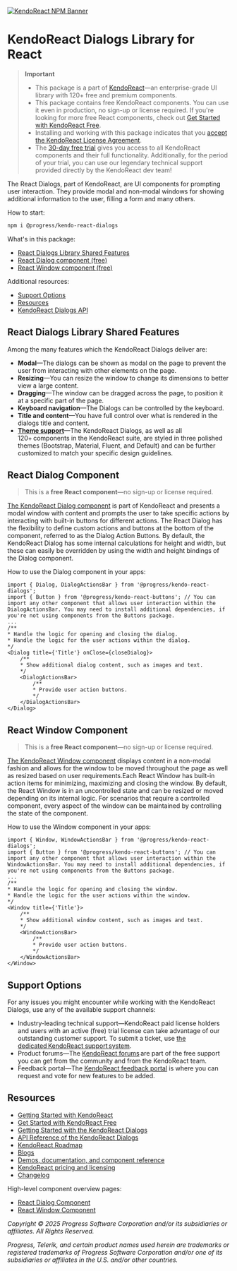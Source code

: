 [![KendoReact NPM Banner](https://raw.githubusercontent.com/telerik/kendo-react/master/images/kendoreact-github-banner.png)](https://www.telerik.com/kendo-react-ui/components/free?utm_medium=referral&utm_source=npm&utm_campaign=kendo-ui-react-trial-npm-dialogs&utm_content=banner)

# KendoReact Dialogs Library for React

> **Important**
>
> -   This package is а part of [KendoReact](https://www.telerik.com/kendo-react-ui?utm_medium=referral&utm_source=npm&utm_campaign=kendo-ui-react-trial-npm-dialogs)&mdash;an enterprise-grade UI library with 120+ free and premium components.
> -   This package contains free KendoReact components. You can use it even in production, no sign-up or license required. If you're looking for more free React components, check out [Get Started with KendoReact Free](https://www.telerik.com/kendo-react-ui/components/free).
> -   Installing and working with this package indicates that you [accept the KendoReact License Agreement](https://www.telerik.com/purchase/license-agreement/progress-kendoreact?utm_medium=referral&utm_source=npm&utm_campaign=kendo-ui-react-trial-npm-dialogs).
> -   The [30-day free trial](https://www.telerik.com/try/kendo-react-ui?utm_medium=referral&utm_source=npm&utm_campaign=kendo-ui-react-trial-npm-dialogs) gives you access to all KendoReact components and their full functionality. Additionally, for the period of your trial, you can use our legendary technical support provided directly by the KendoReact dev team!

The React Dialogs, part of KendoReact, are UI components for prompting user interaction. They provide modal and non-modal windows for showing additional information to the user, filling a form and many others.

How to start:

```sh
npm i @progress/kendo-react-dialogs
```

What's in this package:

-   [React Dialogs Library Shared Features](#react-dialogs-library-shared-features)
-   [React Dialog component (free)](#react-dialog-component)
-   [React Window component (free)](#react-window-component)

Additional resources:

-   [Support Options](#support-options)
-   [Resources](#resources)
-   [KendoReact Dialogs API](https://www.telerik.com/kendo-react-ui/components/dialogs/api)

## React Dialogs Library Shared Features

Among the many features which the KendoReact Dialogs deliver are:

-   **Modal**&mdash;The dialogs can be shown as modal on the page to prevent the user from interacting with other elements on the page.
-   **Resizing**&mdash;You can resize the window to change its dimensions to better view a large content.
-   **Dragging**&mdash;The window can be dragged across the page, to position it at a specific part of the page.
-   **Keyboard navigation**&mdash;The Dialogs can be controlled by the keyboard.
-   **Title and content**&mdash;You have full control over what is rendered in the dialogs title and content.
-   [**Theme support**](https://www.telerik.com/kendo-react-ui/components/styling/?utm_medium=referral&utm_source=npm&utm_campaign=kendo-ui-react-trial-npm-dialogs)&mdash;The KendoReact Dialogs, as well as all 120+ components in the KendoReact suite, are styled in three polished themes (Bootstrap, Material, Fluent, and Default) and can be further customized to match your specific design guidelines.

## React Dialog Component

> This is a **free React component**&mdash;no sign-up or license required.

[The KendoReact Dialog component](https://www.telerik.com/kendo-react-ui/components/dialogs/dialog/?utm_medium=referral&utm_source=npm&utm_campaign=kendo-ui-react-trial-npm-dialogs) is part of KendoReact and presents a modal window with content and prompts the user to take specific actions by interacting with built-in buttons for different actions. The React Dialog has the flexibility to define custom actions and buttons at the bottom of the component, referred to as the Dialog Action Buttons. By default, the KendoReact Dialog has some internal calculations for height and width, but these can easily be overridden by using the width and height bindings of the Dialog component.

How to use the Dialog component in your apps:

```tsx
import { Dialog, DialogActionsBar } from '@progress/kendo-react-dialogs';
import { Button } from '@progress/kendo-react-buttons'; // You can import any other component that allows user interaction within the DialogActionsBar. You may need to install additional dependencies, if you're not using components from the Buttons package.
...
/**
* Handle the logic for opening and closing the dialog.
* Handle the logic for the user actions within the dialog.
*/
<Dialog title={'Title'} onClose={closeDialog}>
    /**
    * Show additional dialog content, such as images and text.
    */
    <DialogActionsBar>
        /**
        * Provide user action buttons.
        */
    </DialogActionsBar>
</Dialog>
```

## React Window Component

> This is a **free React component**&mdash;no sign-up or license required.

[The KendoReact Window component](https://www.telerik.com/kendo-react-ui/components/dialogs/window/?utm_medium=referral&utm_source=npm&utm_campaign=kendo-ui-react-trial-npm-dialogs) displays content in a non-modal fashion and allows for the window to be moved throughout the page as well as resized based on user requirements.Each React Window has built-in action items for minimizing, maximizing and closing the window. By default, the React Window is in an uncontrolled state and can be resized or moved depending on its internal logic. For scenarios that require a controlled component, every aspect of the window can be maintained by controlling the state of the component.

How to use the Window component in your apps:

```tsx
import { Window, WindowActionsBar } from '@progress/kendo-react-dialogs';
import { Button } from '@progress/kendo-react-buttons'; // You can import any other component that allows user interaction within the WindowActionsBar. You may need to install additional dependencies, if you're not using components from the Buttons package.
...
/**
* Handle the logic for opening and closing the window.
* Handle the logic for the user actions within the window.
*/
<Window title={'Title'}>
    /**
    * Show additional window content, such as images and text.
    */
    <WindowActionsBar>
        /**
        * Provide user action buttons.
        */
    </WindowActionsBar>
</Window>
```

## Support Options

For any issues you might encounter while working with the KendoReact Dialogs, use any of the available support channels:

-   Industry-leading technical support&mdash;KendoReact paid license holders and users with an active (free) trial license can take advantage of our outstanding customer support. To submit a ticket, use [the dedicated KendoReact support system](https://www.telerik.com/account/support-center/contact-us/technical-support?utm_medium=referral&utm_source=npm&utm_campaign=kendo-ui-react-trial-npm-dialogs).
-   Product forums&mdash;The [KendoReact forums](https://www.telerik.com/forums/kendo-ui-react?utm_medium=referral&utm_source=npm&utm_campaign=kendo-ui-react-trial-npm-dialogs) are part of the free support you can get from the community and from the KendoReact team.
-   Feedback portal&mdash;The [KendoReact feedback portal](https://feedback.telerik.com/kendo-react-ui?utm_medium=referral&utm_source=npm&utm_campaign=kendo-ui-react-trial-npm-dialogs) is where you can request and vote for new features to be added.

## Resources

-   [Getting Started with KendoReact](https://www.telerik.com/kendo-react-ui/components/getting-started/?utm_medium=referral&utm_source=npm&utm_campaign=kendo-ui-react-trial-npm-dialogs)
-   [Get Started with KendoReact Free](https://www.telerik.com/kendo-react-ui/components/free)
-   [Getting Started with the KendoReact Dialogs](https://www.telerik.com/kendo-react-ui/components/dialogs/?utm_medium=referral&utm_source=npm&utm_campaign=kendo-ui-react-trial-npm-dialogs)
-   [API Reference of the KendoReact Dialogs](https://www.telerik.com/kendo-react-ui/components/dialogs/api/?utm_medium=referral&utm_source=npm&utm_campaign=kendo-ui-react-trial-npm-dialogs)
-   [KendoReact Roadmap](https://www.telerik.com/support/whats-new/kendo-react-ui/roadmap?utm_medium=referral&utm_source=npm&utm_campaign=kendo-ui-react-trial-npm-dialogs)
-   [Blogs](https://www.telerik.com/blogs/tag/kendoreact?utm_medium=referral&utm_source=npm&utm_campaign=kendo-ui-react-trial-npm-dialogs)
-   [Demos, documentation, and component reference](https://www.telerik.com/kendo-react-ui/components/?utm_medium=referral&utm_source=npm&utm_campaign=kendo-ui-react-trial-npm-dialogs)
-   [KendoReact pricing and licensing](https://www.telerik.com/kendo-react-ui/pricing?utm_medium=referral&utm_source=npm&utm_campaign=kendo-ui-react-trial-npm-dialogs)
-   [Changelog](https://www.telerik.com/kendo-react-ui/components/changelogs/ui-for-react/?utm_medium=referral&utm_source=npm&utm_campaign=kendo-ui-react-trial-npm-dialogs)

High-level component overview pages:

-   [React Dialog Component](https://www.telerik.com/kendo-react-ui/dialog)
-   [React Window Component](https://www.telerik.com/kendo-react-ui/window)

_Copyright © 2025 Progress Software Corporation and/or its subsidiaries or affiliates. All Rights Reserved._

_Progress, Telerik, and certain product names used herein are trademarks or registered trademarks of Progress Software Corporation and/or one of its subsidiaries or affiliates in the U.S. and/or other countries._
